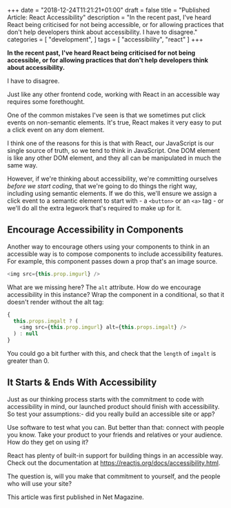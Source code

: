 +++
date = "2018-12-24T11:21:21+01:00"
draft = false
title = "Published Article: React Accessibility"
description = "In the recent past, I've heard React being criticised for not being accessible, or for allowing practices that don't help developers think about accessibility. I have to disagree."
categories = [
  "development",
]
tags = [ 
    "accessibility",
    "react"
]
+++

**In the recent past, I've heard React being criticised for not being accessible, or for allowing practices that don't help developers think about accessibility.**

I have to disagree.

Just like any other frontend code, working with React in an accessible way requires some forethought.

One of the common mistakes I've seen is that we sometimes put click events on non-semantic elements. It's true, React makes it very easy to put a click event on any dom element.

I think one of the reasons for this is that with React, our JavaScript is our single source of truth, so we tend to think in JavaScript. One DOM element is like any other DOM element, and they all can be manipulated in much the same way.

However, if we're thinking about accessibility, we're committing ourselves _before we start coding_, that we're going to do things the right way, including using semantic elements. If we do this, we'll ensure we assign a click event to a semantic element to start with - a `<button>` or an `<a>` tag - or we'll do all the extra legwork that's required to make up for it.

## Encourage Accessibility in Components

Another way to encourage others using your components to think in an accessible way is to compose components to include accessibility features. For example, this component passes down a prop that's an image source.

```js
<img src={this.prop.imgurl} />
```

What are we missing here? The `alt` attribute. How do we encourage accessibility in this instance? Wrap the component in a conditional, so that it doesn't render without the alt tag:

```js
{
  this.props.imgalt ? (
    <img src={this.prop.imgurl} alt={this.props.imgalt} />
  ) : null
}
```

You could go a bit further with this, and check that the `length` of `imgalt` is greater than 0.

## It Starts & Ends With Accessibility

Just as our thinking process starts with the commitment to code with accessibility in mind, our launched product should finish with accessibility. So test your assumptions:- did you really build an accessible site or app?

Use software to test what you can. But better than that: connect with people you know. Take your product to your friends and relatives or your audience. How do they get on using it?

React has plenty of built-in support for building things in an accessible way. Check out the documentation at https://reactjs.org/docs/accessibility.html.

The question is, will you make that commitment to yourself, and the people who will use your site?

This article was first published in Net Magazine.
